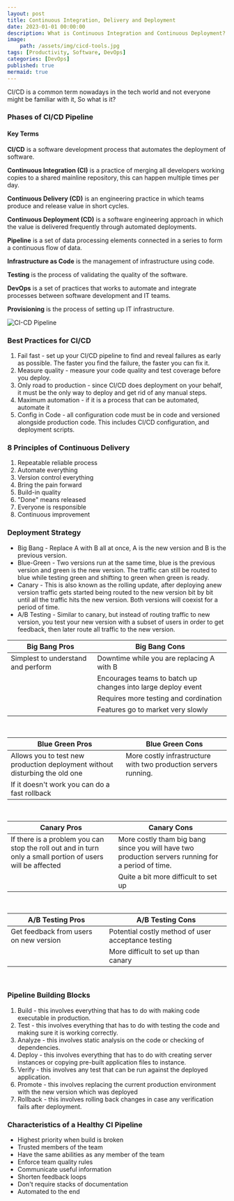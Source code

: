 ```yaml
---
layout: post
title: Continuous Integration, Delivery and Deployment
date: 2023-01-01 00:00:00 
description: What is Continuous Integration and Continuous Deployment?
image: 
    path: /assets/img/cicd-tools.jpg 
tags: [Productivity, Software, DevOps] 
categories: [DevOps]
published: true
mermaid: true
---
```



CI/CD is a common term nowadays in the tech world and not everyone might be familiar with it, So what is it?

### Phases of CI/CD Pipeline
#### Key Terms

**CI/CD** is a software development process that automates the deployment of software.

**Continuous Integration (CI)** is a practice of merging all developers working copies to a shared mainline repository, this can happen multiple times per day.

**Continuous Delivery (CD)** is an engineering practice in which teams produce and release value in short cycles.

**Continuous Deployment (CD)** is a software engineering approach in which the value is delivered frequently through automated deployments.

**Pipeline** is a set of data processing elements connected in a series to form a continuous flow of data.

**Infrastructure as Code** is the management of infrastructure using code.

**Testing** is the process of validating the quality of the software.

**DevOps** is a set of practices that works to automate and integrate processes between software development and IT teams.

**Provisioning** is the process of setting up IT infrastructure.

![CI-CD Pipeline]({{site.baseurl}}/assets/img/ci-cd-pipeline.png)

### Best Practices for CI/CD
1. Fail fast - set up your CI/CD pipeline to find and reveal failures as early as possible. The faster you find the failure, the faster you can fix it.
2. Measure quality - measure your code quality and test coverage before you deploy.
3. Only road to production - since CI/CD does deployment on your behalf, it must be the only way to deploy and get rid of any manual steps.
4. Maximum automation - if it is a process that can be automated, automate it
5. Config in Code - all configuration code must be in code and versioned alongside production code. This includes CI/CD configuration, and deployment scripts.

### 8 Principles of Continuous Delivery
1. Repeatable reliable process
2. Automate everything
3. Version control everything
4. Bring the pain forward
5. Build-in quality
6. "Done" means released
7. Everyone is responsible
8. Continuous improvement

### Deployment Strategy
- Big Bang - Replace A with B all at once, A is the new version and B is the previous version.
- Blue-Green - Two versions run at the same time, blue is the previous version and green is the new version. The traffic can still be routed to blue while testing green and shifting to green when green is ready.
- Canary - This is also known as the rolling update, after deploying anew version traffic gets started being routed to the new version bit by bit until all the traffic hits the new version. Both versions will coexist for a period of time.
- A/B Testing - Similar to canary, but instead of routing traffic to new version, you test your new version with a subset of users in order to get feedback, then later route all traffic to the new version.

| **Big Bang Pros**                  | **Big Bang Cons**                                            |
|------------------------------------|--------------------------------------------------------------|
| Simplest to understand and perform | Downtime while you are replacing A with B                    |
|                                    | Encourages teams to batch up changes into large deploy event |
|                                    | Requires more testing and cordination                        |
|                                    | Features go to market very slowly                            |

<br>

| **Blue Green Pros**                                                         | **Blue Green Cons**                                             |
|-----------------------------------------------------------------------------|-----------------------------------------------------------------|
| Allows you to test new production deployment without disturbing the old one | More costly infrastructure with two production servers running. |
| If it doesn't work you can do a fast rollback                               |                                                                 |

<br>

| **Canary Pros**                                                                                            | **Canary Cons**                                                                                    |
|------------------------------------------------------------------------------------------------------------|----------------------------------------------------------------------------------------------------|
| If there is a problem you can stop the roll out and in turn only a small portion of users will be affected | More costly tham big bang since you will have two production servers running for a period of time. |
|                                                                                                            | Quite a bit more difficult to set up                                                               |

<br>

| **A/B Testing Pros**                   | **A/B Testing Cons**                               |
|----------------------------------------|----------------------------------------------------|
| Get feedback from users on new version | Potential costly method of user acceptance testing |
|                                        | More difficult to set up than canary               |

<br>

### Pipeline Building Blocks
1. Build - this involves everything that has to do with making code executable in production.
2. Test - this involves everything that has to do with testing the code and making sure it is working correctly.
3. Analyze - this involves static analysis on the code or checking of dependencies.
4. Deploy - this involves everything that has to do with creating server instances or copying pre-built application files to instance.
5. Verify - this involves any test that can be run against the deployed application.
6. Promote - this involves replacing the current production environment with the new version which was deployed
7. Rollback - this involves rolling back changes in case any verification fails after deployment.

### Characteristics of a Healthy CI Pipeline
- Highest priority when build is broken
- Trusted members of the team
- Have the same abilities as any member of the team
- Enforce team quality rules
- Communicate useful information
- Shorten feedback loops
- Don't require stacks of documentation
- Automated to the end